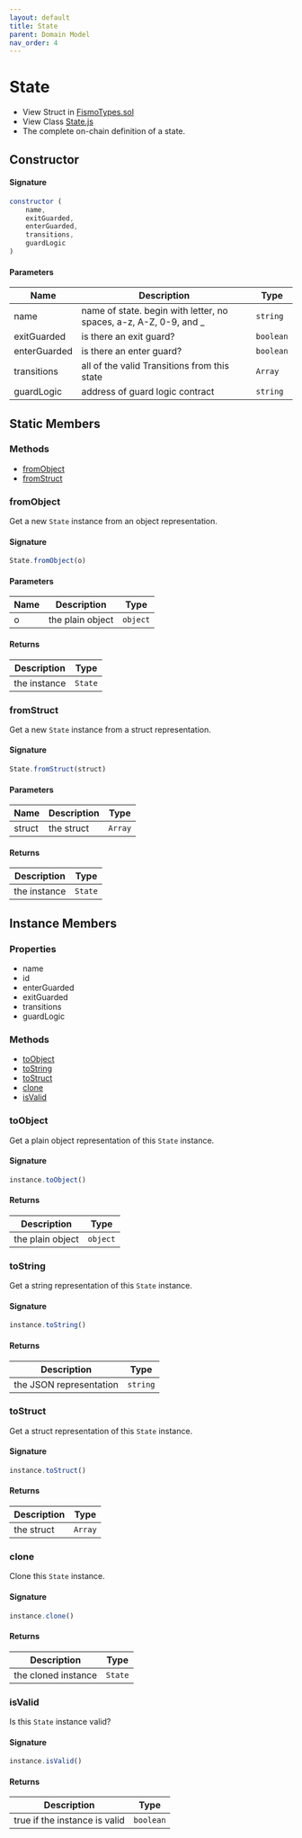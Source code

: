 ```yaml
---
layout: default
title: State
parent: Domain Model
nav_order: 4
---
```

# State
* View Struct in [FismoTypes.sol](https://github.com/cliffhall/Fismo/blob/main/contracts/domain/FismoTypes.sol#L28)
* View Class [State.js](https://github.com/cliffhall/Fismo/blob/main/scripts/domain/entity/State.js)
* The complete on-chain definition of a state.

## Constructor
#### Signature

```javascript
constructor (
    name, 
    exitGuarded, 
    enterGuarded, 
    transitions, 
    guardLogic
)
```

#### Parameters

| Name          | Description                                                       | Type    |
|---------------|-------------------------------------------------------------------|---------|
| name          | name of state. begin with letter, no spaces, a-z, A-Z, 0-9, and _ | `string`  |
| exitGuarded   | is there an exit guard?                                           | `boolean` |
| enterGuarded  | is there an enter guard?                                          | `boolean` |
| transitions   | all of the valid Transitions from this state                      | `Array`   |
| guardLogic    | address of guard logic contract  | `string`  |

## Static Members
### Methods
* [fromObject](#fromobject)
* [fromStruct](#fromstruct)

### fromObject
Get a new `State` instance from an object representation.

#### Signature
```javascript
State.fromObject(o)
```
#### Parameters

| Name     | Description      | Type   |
|----------|------------------|--------|
| o        | the plain object | `object` | 

#### Returns

| Description       | Type           |
|-------------------|----------------|
| the instance | `State` | 

### fromStruct
Get a new `State` instance from a struct representation.

#### Signature
```javascript
State.fromStruct(struct)
```
#### Parameters

| Name   | Description | Type  |
|--------|-------------|-------|
| struct | the struct  | `Array` | 

#### Returns

| Description       | Type           |
|-------------------|----------------|
| the instance | `State` |

## Instance Members
### Properties
* name
* id
* enterGuarded
* exitGuarded
* transitions
* guardLogic

### Methods
* [toObject](#toobject)
* [toString](#tostring)
* [toStruct](#tostruct)
* [clone](#clone)
* [isValid](#isvalid)

### toObject
Get a plain object representation of this `State` instance.

#### Signature
```javascript
instance.toObject()
```

#### Returns

| Description       | Type   |
|-------------------|--------|
|  the plain object | `object` | 

### toString
Get a string representation of this `State` instance.

#### Signature
```javascript
instance.toString()
```

#### Returns

| Description              | Type   |
|--------------------------|--------|
| the JSON representation | `string` | 

### toStruct
Get a struct representation of this `State` instance.

#### Signature
```javascript
instance.toStruct()
```

#### Returns

| Description | Type  |
|-------------|-------|
| the struct  | `Array` | 

### clone
Clone this `State` instance.

#### Signature
```javascript
instance.clone()
```

#### Returns

| Description         | Type           |
|---------------------|----------------|
| the cloned instance | `State` | 

### isValid
Is this `State` instance valid?

#### Signature
```javascript
instance.isValid()
```

#### Returns

| Description                   | Type    |
|-------------------------------|---------|
| true if the instance is valid | `boolean` | 
